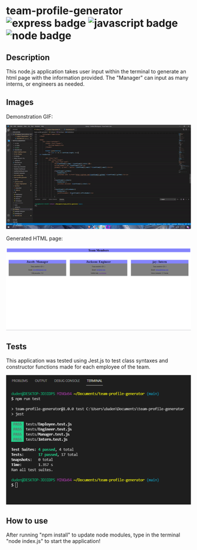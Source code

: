 # team-profile-generator ![express badge](https://img.shields.io/badge/Express.js-404D59?style=for-the-badge) ![javascript badge](https://img.shields.io/badge/JavaScript-F7DF1E?style=for-the-badge&logo=javascript&logoColor=black) ![node badge](https://img.shields.io/badge/Node.js-43853D?style=for-the-badge&logo=node.js&logoColor=white)

## Description
   This node.js application takes user input within the terminal to generate an html page with the information provided. The "Manager" can input as many interns, or engineers as needed.

## Images
   Demonstration GIF:


   ![Using Team Profile Generator](./assets/demogif.gif)

   Generated HTML page:


   ![Sample Picture of Page](./assets/teamscreenshot.png)

   ## Tests

   This application was tested using Jest.js to test class syntaxes and constructor functions made for each employee of the team.

   ![Jest Test Ran](./assets/jesttest.png)

   ## How to use

   After running "npm install" to update node modules, type in the terminal "node index.js" to start the application!
